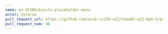 ```yaml
---
name: en-UCSBSubjects-placeholder-menu
actor: Sytarno
pull_request_url: https://github.com/ucsb-cs156-w22/team03-w22-6pm-4/pull/46
pull_request_num: 46
---
```

